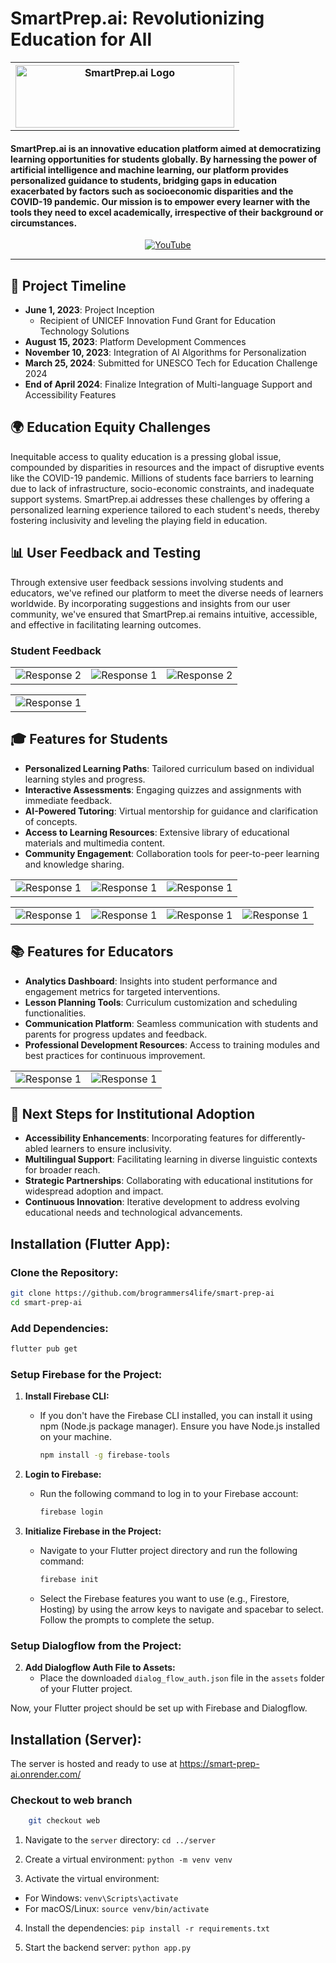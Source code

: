 <h1>SmartPrep.ai: Revolutionizing Education for All</h1>
<div align="center">
<table>
    <tr>
        <th><img src="https://github.com/brogrammers4life/smart-prep-ai/blob/main/smartprep_images/name.jpg" alt="SmartPrep.ai Logo" width="350" height="100"></th>
    </tr>
</table>
</div>
<h4>
SmartPrep.ai is an innovative education platform aimed at democratizing learning opportunities for students globally. By harnessing the power of artificial intelligence and machine learning, our platform provides personalized guidance to students, bridging gaps in education exacerbated by factors such as socioeconomic disparities and the COVID-19 pandemic. Our mission is to empower every learner with the tools they need to excel academically, irrespective of their background or circumstances.
</h4>
<div align="center">
<a href="https://www.youtube.com/watch?v=62dj0XEEZoM" target="_blank">
    <img src="https://img.shields.io/badge/YouTube-%23FF0000.svg?style=for-the-badge&logo=YouTube&logoColor=white" alt="YouTube">    
</a>
</div>
<hr>
<h2>📆 Project Timeline</h2>

- **June 1, 2023**: Project Inception
  - Recipient of UNICEF Innovation Fund Grant for Education Technology Solutions
- **August 15, 2023**: Platform Development Commences
- **November 10, 2023**: Integration of AI Algorithms for Personalization
- **March 25, 2024**: Submitted for UNESCO Tech for Education Challenge 2024
- **End of April 2024**: Finalize Integration of Multi-language Support and Accessibility Features
  
<h2>🌍 Education Equity Challenges</h2>

Inequitable access to quality education is a pressing global issue, compounded by disparities in resources and the impact of disruptive events like the COVID-19 pandemic. Millions of students face barriers to learning due to lack of infrastructure, socio-economic constraints, and inadequate support systems. SmartPrep.ai addresses these challenges by offering a personalized learning experience tailored to each student's needs, thereby fostering inclusivity and leveling the playing field in education.

<h2>📊 User Feedback and Testing</h2>
Through extensive user feedback sessions involving students and educators, we've refined our platform to meet the diverse needs of learners worldwide. By incorporating suggestions and insights from our user community, we've ensured that SmartPrep.ai remains intuitive, accessible, and effective in facilitating learning outcomes.

<h3>Student Feedback</h3>
<table>
  <tr>
      <td><img src="https://github.com/brogrammers4life/smart-prep-ai/blob/main/smartprep_images/Screenshot%202024-03-20%20105217.png" alt="Response 2"></td>
      <td><img src="https://github.com/brogrammers4life/smart-prep-ai/blob/main/smartprep_images/Screenshot%202024-03-20%20105203.png" alt="Response 1"></td>
    <td><img src="https://github.com/brogrammers4life/smart-prep-ai/blob/main/smartprep_images/Screenshot%202024-03-20%20105225.png" alt="Response 2"></td>
  </tr>
</table>
<table>
    <tr>
 <td><img src="https://github.com/brogrammers4life/smart-prep-ai/blob/main/smartprep_images/Screenshot%202024-03-20%20105144.png" alt="Response 1"></td>
    </tr>
</table>
<h2>🎓 Features for Students</h2>

- **Personalized Learning Paths**: Tailored curriculum based on individual learning styles and progress.
- **Interactive Assessments**: Engaging quizzes and assignments with immediate feedback.
- **AI-Powered Tutoring**: Virtual mentorship for guidance and clarification of concepts.
- **Access to Learning Resources**: Extensive library of educational materials and multimedia content.
- **Community Engagement**: Collaboration tools for peer-to-peer learning and knowledge sharing.

<table>
  <tr>
    <td><img src="https://github.com/brogrammers4life/smart-prep-ai/blob/main/Smart_prep_gifs/scrolling%20home.gif" alt="Response 1"></td>
    <td><img src="https://github.com/brogrammers4life/smart-prep-ai/blob/main/Smart_prep_gifs/pdf%20upload.gif" alt="Response 1"></td>
    <td><img src="https://github.com/brogrammers4life/smart-prep-ai/blob/main/Smart_prep_gifs/answering%20and%20score.gif" alt="Response 1"></td>
  </tr>
</table>

<table>
  <tr>
    <td><img src="https://github.com/brogrammers4life/smart-prep-ai/blob/main/Smart_prep_gifs/scan%20and%20answer.gif" alt="Response 1"></td>
    <td><img src="https://github.com/brogrammers4life/smart-prep-ai/blob/main/Smart_prep_gifs/flashcards.gif" alt="Response 1"></td>
    <td><img src="https://github.com/brogrammers4life/smart-prep-ai/blob/main/Smart_prep_gifs/score%20analysis.gif" alt="Response 1"></td>
    <td><img src="https://github.com/brogrammers4life/smart-prep-ai/blob/main/Smart_prep_gifs/chatbot.gif" alt="Response 1"></td>
  </tr>
</table>
<h2>📚 Features for Educators</h2>

- **Analytics Dashboard**: Insights into student performance and engagement metrics for targeted interventions.
- **Lesson Planning Tools**: Curriculum customization and scheduling functionalities.
- **Communication Platform**: Seamless communication with students and parents for progress updates and feedback.
- **Professional Development Resources**: Access to training modules and best practices for continuous improvement.



<table>
  <tr>
    <td><img src="https://github.com/brogrammers4life/smart-prep-ai/blob/main/smartprep_images/web_dashboard.jpg" alt="Response 1"></td>
    <td><img src="https://github.com/brogrammers4life/smart-prep-ai/blob/main/smartprep_images/user_analytics.jpg" alt="Response 1"></td>
  </tr>
</table>

<h2>🏫 Next Steps for Institutional Adoption</h2>

- **Accessibility Enhancements**: Incorporating features for differently-abled learners to ensure inclusivity.
- **Multilingual Support**: Facilitating learning in diverse linguistic contexts for broader reach.
- **Strategic Partnerships**: Collaborating with educational institutions for widespread adoption and impact.
- **Continuous Innovation**: Iterative development to address evolving educational needs and technological advancements.

<table>
  <tr>
<h2>Installation (Flutter App):</h2>

### Clone the Repository:

```bash
git clone https://github.com/brogrammers4life/smart-prep-ai
cd smart-prep-ai
```

### Add Dependencies:

```bash
flutter pub get
```

### Setup Firebase for the Project:

1. **Install Firebase CLI:**

   - If you don't have the Firebase CLI installed, you can install it using npm (Node.js package manager). Ensure you
     have Node.js installed on your machine.

     ```bash
     npm install -g firebase-tools
     ```

2. **Login to Firebase:**

   - Run the following command to log in to your Firebase account:

     ```bash
     firebase login
     ```

3. **Initialize Firebase in the Project:**

   - Navigate to your Flutter project directory and run the following command:

     ```bash
     firebase init
     ```

   - Select the Firebase features you want to use (e.g., Firestore, Hosting) by using the arrow keys to navigate and
     spacebar to select. Follow the prompts to complete the setup.

### Setup Dialogflow from the Project:

2. **Add Dialogflow Auth File to Assets:**
   - Place the downloaded `dialog_flow_auth.json` file in the `assets` folder of your Flutter project.

Now, your Flutter project should be set up with Firebase and Dialogflow.

## Installation (Server):

The server is hosted and ready to use at https://smart-prep-ai.onrender.com/

### Checkout to web branch

```bash
    git checkout web
```

1. Navigate to the `server` directory: `cd ../server`

2. Create a virtual environment: `python -m venv venv`

3. Activate the virtual environment:

- For Windows: `venv\Scripts\activate`
- For macOS/Linux: `source venv/bin/activate`

4. Install the dependencies: `pip install -r requirements.txt`

5. Start the backend server: `python app.py`
